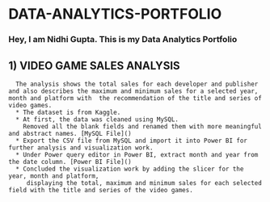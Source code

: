 # DATA-ANALYTICS-PORTFOLIO                                    

### Hey, I am Nidhi Gupta. This is my Data Analytics Portfolio 

## 1) VIDEO GAME SALES ANALYSIS
      The analysis shows the total sales for each developer and publisher and also describes the maximum and minimum sales for a selected year, month and platform with  the recommendation of the title and series of video games. 
      * The dataset is from Kaggle.
      * At first, the data was cleaned using MySQL. 
        Removed all the blank fields and renamed them with more meaningful and abstract names. [MySQL File]()
      * Export the CSV file from MySQL and import it into Power BI for further analysis and visualization work.
      * Under Power query editor in Power BI, extract month and year from the date column. [Power BI File]()
      * Concluded the visualization work by adding the slicer for the year, month and platform, 
         displaying the total, maximum and minimum sales for each selected field with the title and series of the video games.
      
    
